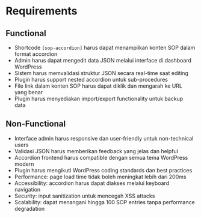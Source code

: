 # Requirements

## Functional
- Shortcode `[sop-accordion]` harus dapat menampilkan konten SOP dalam format accordion
- Admin harus dapat mengedit data JSON melalui interface di dashboard WordPress
- Sistem harus memvalidasi struktur JSON secara real-time saat editing
- Plugin harus support nested accordion untuk sub-procedures
- File link dalam konten SOP harus dapat diklik dan mengarah ke URL yang benar
- Plugin harus menyediakan import/export functionality untuk backup data

## Non-Functional
- Interface admin harus responsive dan user-friendly untuk non-technical users
- Validasi JSON harus memberikan feedback yang jelas dan helpful
- Accordion frontend harus compatible dengan semua tema WordPress modern
- Plugin harus mengikuti WordPress coding standards dan best practices
- Performance: page load time tidak boleh meningkat lebih dari 200ms
- Accessibility: accordion harus dapat diakses melalui keyboard navigation
- Security: input sanitization untuk mencegah XSS attacks
- Scalability: dapat menangani hingga 100 SOP entries tanpa performance degradation